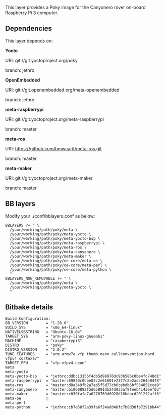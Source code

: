 This layer provides a Poky image for the Canyonero rover on-board Raspberry Pi 3 computer.

## Dependencies ##

  This layer depends on:

  **Yocto**  
  
  URI: git://git.yoctoproject.org/poky
  
  branch: jethro
  
  **OpenEmbedded**
  
  URI: git://git.openembedded.org/meta-openembedded
  
  branch: jethro

  **meta-raspberrypi**  
  
  URI: git://git.yoctoproject.org/meta-raspberrypi
  
  branch: master

  **meta-ros**
  
  URI: https://github.com/bmwcarit/meta-ros.git
  
  branch: master
  
  **meta-maker**
  
  URI: git://git.yoctoproject.org/meta-maker
  
  branch: master
  
## BB layers ##
Modify your ./conf/bblayers.conf as below:
```
BBLAYERS ?= " \
  /your/working/path/poky/meta \
  /your/working/path/poky/meta-yocto \
  /your/working/path/poky/meta-yocto-bsp \
  /your/working/path/poky/meta-raspberrypi \
  /your/working/path/poky/meta-ros \
  /your/working/path/poky/meta-canyonero \
  /your/working/path/poky/meta-maker \
  /your/working/path/poky/oe-core/meta-oe \
  /your/working/path/poky/oe-core/meta-perl \
  /your/working/path/poky/oe-core/meta-python \
  "
BBLAYERS_NON_REMOVABLE ?= " \
  /your/working/path/poky/meta \
  /your/working/path/poky/meta-yocto \
  "
```
  
## Bitbake details ##
```
Build Configuration:
BB_VERSION        = "1.28.0"
BUILD_SYS         = "x86_64-linux"
NATIVELSBSTRING   = "Ubuntu-16.04"
TARGET_SYS        = "arm-poky-linux-gnueabi"
MACHINE           = "raspberrypi3"
DISTRO            = "poky"
DISTRO_VERSION    = "2.0.2"
TUNE_FEATURES     = "arm armv7a vfp thumb neon callconvention-hard vfpv4 cortexa7"
TARGET_FPU        = "vfp-vfpv4-neon"
meta              
meta-yocto        
meta-yocto-bsp    = "jethro:ddbc13155f4db5d98976dc93b586c0be4fc740d1"
meta-raspberrypi  = "master:69840c0bbe03c2e61601e2377c8e2adc264e0478"
meta-ros          = "master:d8a349fb2a7ed5f5d77cb6cebdb6bf534851cce9"
meta-canyonero    = "master:b1860892f5d65891db24d933af9feeb4143eef03"
meta-maker        = "master:c039fafa7a0276769d0928d16bdacd2012f2aff6"
meta-oe           
meta-perl         
meta-python       = "jethro:cb7e68f2a39fa6f24add48fc7b8d38fb7291bb44"
```
